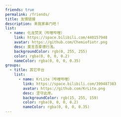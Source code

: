 ```yaml
---
friends: true
permalink: /friends/
title: 友情链接
description: 来我家串门吧！
list:
  - name: 化龙焚天（哔哩哔哩）
    link: https://space.bilibili.com/440157948
    avatar: https://github.com/Chemiofiotr.png
    desc: 莫言吾辈德行浅。
    backgroundColor: rgb(0, 255, 255)
    color: rgba(0, 0, 0, 0.2)
    nameColor: rgba(0, 0, 0, 0.35)
groups:
  - title: 其它平台
    list:
      - name: KrLite（哔哩哔哩）
        link: https://space.bilibili.com/399487383
        avatar: https://github.com/KrLite.png
        desc: 坚守此岸。
        backgroundColor: rgb(15, 255, 159)
        color: rgba(0, 0, 0, 0.2)
        nameColor: rgba(0, 0, 0, 0.35)
---
```

